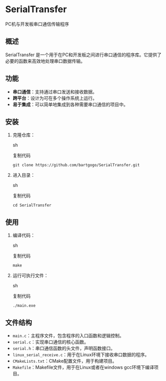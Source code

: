 # SerialTransfer

PC机与开发板串口通信传输程序

## 概述

SerialTransfer 是一个用于在PC和开发板之间进行串口通信的程序库。它提供了必要的函数来高效地处理串口数据传输。

## 功能

- **串口通信**：支持通过串口发送和接收数据。
- **跨平台**：设计为可在多个操作系统上运行。
- **易于集成**：可以简单地集成到各种需要串口通信的项目中。

## 安装

1. 克隆仓库：
   
   sh
   
   复制代码
   
   `git clone https://github.com/bartgogo/SerialTransfer.git`

2. 进入目录：
   
   sh
   
   复制代码
   
   `cd SerialTransfer`

## 使用

1. 编译代码：
   
   sh
   
   复制代码
   
   `make`

2. 运行可执行文件：
   
   sh
   
   复制代码
   
   `./main.exe`

## 文件结构

- `main.c`：主程序文件，包含程序的入口函数和逻辑控制。
- `serial.c`：实现串口通信的核心函数。
- `serial.h`：串口通信函数的头文件，声明函数接口。
- `linux_serial_receive.c`：用于在Linux环境下接收串口数据的程序。
- `CMakeLists.txt`：CMake配置文件，用于构建项目。
- `Makefile`：Makefile文件，用于在Linux或者在windows gcc环境下编译项目。